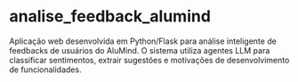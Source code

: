 # analise_feedback_alumind
Aplicação web desenvolvida em Python/Flask para análise inteligente de feedbacks de usuários do AluMind. O sistema utiliza agentes LLM para classificar sentimentos, extrair sugestões e motivações de desenvolvimento de funcionalidades.
